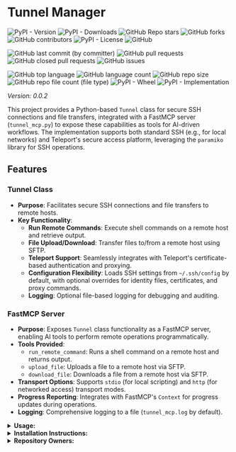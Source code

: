 # Tunnel Manager

![PyPI - Version](https://img.shields.io/pypi/v/tunnel-manager)
![PyPI - Downloads](https://img.shields.io/pypi/dd/tunnel-manager)
![GitHub Repo stars](https://img.shields.io/github/stars/Knuckles-Team/tunnel-manager)
![GitHub forks](https://img.shields.io/github/forks/Knuckles-Team/tunnel-manager)
![GitHub contributors](https://img.shields.io/github/contributors/Knuckles-Team/tunnel-manager)
![PyPI - License](https://img.shields.io/pypi/l/tunnel-manager)
![GitHub](https://img.shields.io/github/license/Knuckles-Team/tunnel-manager)

![GitHub last commit (by committer)](https://img.shields.io/github/last-commit/Knuckles-Team/tunnel-manager)
![GitHub pull requests](https://img.shields.io/github/issues-pr/Knuckles-Team/tunnel-manager)
![GitHub closed pull requests](https://img.shields.io/github/issues-pr-closed/Knuckles-Team/tunnel-manager)
![GitHub issues](https://img.shields.io/github/issues/Knuckles-Team/tunnel-manager)

![GitHub top language](https://img.shields.io/github/languages/top/Knuckles-Team/tunnel-manager)
![GitHub language count](https://img.shields.io/github/languages/count/Knuckles-Team/tunnel-manager)
![GitHub repo size](https://img.shields.io/github/repo-size/Knuckles-Team/tunnel-manager)
![GitHub repo file count (file type)](https://img.shields.io/github/directory-file-count/Knuckles-Team/tunnel-manager)
![PyPI - Wheel](https://img.shields.io/pypi/wheel/tunnel-manager)
![PyPI - Implementation](https://img.shields.io/pypi/implementation/tunnel-manager)

*Version: 0.0.2*

This project provides a Python-based `Tunnel` class for secure SSH connections and file transfers, 
integrated with a FastMCP server (`tunnel_mcp.py`) to expose these capabilities as tools for AI-driven workflows. 
The implementation supports both standard SSH (e.g., for local networks) and 
Teleport's secure access platform, leveraging the `paramiko` library for SSH operations.

## Features

### Tunnel Class
- **Purpose**: Facilitates secure SSH connections and file transfers to remote hosts.
- **Key Functionality**:
    - **Run Remote Commands**: Execute shell commands on a remote host and retrieve output.
    - **File Upload/Download**: Transfer files to/from a remote host using SFTP.
    - **Teleport Support**: Seamlessly integrates with Teleport's certificate-based authentication and proxying.
    - **Configuration Flexibility**: Loads SSH settings from `~/.ssh/config` by default, with optional overrides for identity files, certificates, and proxy commands.
    - **Logging**: Optional file-based logging for debugging and auditing.

### FastMCP Server
- **Purpose**: Exposes `Tunnel` class functionality as a FastMCP server, enabling AI tools to perform remote operations programmatically.
- **Tools Provided**:
    - `run_remote_command`: Runs a shell command on a remote host and returns output.
    - `upload_file`: Uploads a file to a remote host via SFTP.
    - `download_file`: Downloads a file from a remote host via SFTP.
- **Transport Options**: Supports `stdio` (for local scripting) and `http` (for networked access) transport modes.
- **Progress Reporting**: Integrates with FastMCP's `Context` for progress updates during operations.
- **Logging**: Comprehensive logging to a file (`tunnel_mcp.log` by default).


<details>
  <summary><b>Usage:</b></summary>

## Tunnel Class
The `Tunnel` class can be used standalone for SSH operations. Example:

```python
from tunnel_manager import Tunnel

# Initialize with a remote host (assumes ~/.ssh/config or explicit params)
tunnel = Tunnel(
    remote_host="example.com",
    identity_file="/path/to/id_rsa",
    certificate_file="/path/to/cert",  # Optional for Teleport
    proxy_command="tsh proxy ssh %h",  # Optional for Teleport
    log_file="tunnel.log"
)

# Connect and run a command
tunnel.connect()
out, err = tunnel.run_command("ls -la /tmp")
print(f"Output: {out}\nError: {err}")

# Upload a file
tunnel.send_file("/local/file.txt", "/remote/file.txt")

# Download a file
tunnel.receive_file("/remote/file.txt", "/local/downloaded.txt")

# Close the connection
tunnel.close()
```


## FastMCP Server
The FastMCP server exposes the `Tunnel` functionality as AI-accessible tools. Start the server with:

```bash
python tunnel_mcp.py --transport stdio
```

Or for HTTP transport:
```bash
python tunnel_mcp.py --transport http --host 127.0.0.1 --port 8080
```

</details>

<details>
  <summary><b>Installation Instructions:</b></summary>

## Use with AI

Configure `mcp.json`
```json
{
  "mcpServers": {
    "tunnel_manager": {
      "command": "uv",
      "args": [
        "run",
        "--with",
        "tunnel-manager",
        "tunnel-manager-mcp"
      ],
      "env": {
        "TUNNEL_REMOTE_HOST": "user@192.168.1.12", // Optional
        "TUNNEL_REMOTE_PORT": "22",                // Optional
        "TUNNEL_IDENTITY_FILE": "",                // Optional
        "TUNNEL_CERTIFICATE": "",                  // Optional
        "TUNNEL_PROXY_COMMAND": "",                // Optional
        "TUNNEL_LOG_FILE": "~./tunnel_log.txt"     // Optional
      },
      "timeout": 200000
    }
  }
}
```

### Deploy MCP Server as a container
```bash
docker pull knucklessg1/tunnel-manager:latest
```

Modify the `compose.yml`

```compose
services:
  tunnel-manager:
    image: knucklessg1/tunnel-manager:latest
    environment:
      - HOST=0.0.0.0
      - PORT=8021
    ports:
      - 8021:8021
```

### Install Python Package

```bash
python -m pip install tunnel-manager
```

or

```bash
uv pip install --upgrade tunnel-manager
```


</details>

<details>
  <summary><b>Repository Owners:</b></summary>


<img width="100%" height="180em" src="https://github-readme-stats.vercel.app/api?username=Knucklessg1&show_icons=true&hide_border=true&&count_private=true&include_all_commits=true" />

![GitHub followers](https://img.shields.io/github/followers/Knucklessg1)
![GitHub User's stars](https://img.shields.io/github/stars/Knucklessg1)
</details>
